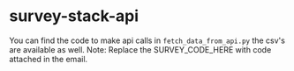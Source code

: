 # survey-stack-api

You can find the code to make api calls in `fetch_data_from_api.py` the csv's are available as well. Note: Replace the SURVEY_CODE_HERE with code attached in the email.
